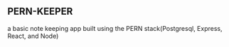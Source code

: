 ## PERN-KEEPER

a basic note keeping app built using the PERN stack(Postgresql, Express, React, and Node)
